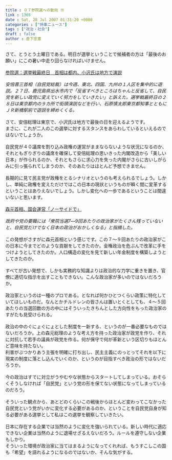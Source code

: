 ```yaml
---
title : ０７参院選への動向 ⑲
link : 1365
date : Sat, 28 Jul 2007 01:31:20 +0000
categories : ["時事ニュース"]
tags : ["政治・社会"]
draft : false
author : 倉下忠憲
---
```


さて、とうとう土曜日である。明日が選挙ということで候補者の方は「最後のお願い」にこの暑い中走り回らなければいけません。<BR><BR><A HREF="http://www.mainichi-msn.co.jp/today/news/20070728k0000m010183000c.html" TARGET="_blank">参院選：選挙戦最終日　首相は都内、小沢氏は地方で演説</A><BR><BR><I>安倍晋三首相（自民党総裁）は今週、東北、四国、九州の１人区を集中的に遊説。２７日、鹿児島県出水市内で「反省すべきところはちゃんと反省して、自民党を新しい政党に変えていく努力をしていきたい」と訴えた。選挙戦最終日の２８日は東京都内の９カ所で街頭演説などを行い、石原慎太郎東京都知事とともにＪＲ新橋駅前で遊説を締めくくる。</I><BR><BR>さて、安倍総理は東京で、小沢氏は地方で最後の日を迎えるようです。<BR>まさに、これが二人のこの選挙に対するスタンスをあらわしているといえるのではないでしょうか。<BR><BR>自民党が４０議席を割り込み政権の運営がままならないような状況になるのか、それともぎりぎりの議席を確保して安倍総理の思いきった内閣改造から「美しい日本」が作られるのか、それともさらに求心力を失った内閣がさらに古いしがらみに引っ張られてしまうのか、そのあたりはほとんど予想できません。<BR><BR>長期的に見て民主党が政権をとるシナリオというのも考えられるでしょう。しかし、単純に政権を変えただけではこの日本の現状というものが瞬く間に変革するということはありえないでしょう。しかし変化への一歩であるということは間違いないと思います。<BR><BR><A HREF="http://www.nikkei.co.jp/news/seiji/20070727AT3S2701527072007.html" TARGET="_blank">森元首相、国会運営「ノーサイドで」</A><BR><BR><I>政府や党の要職には「衆院当選7―9回あたりの政治家がたくさん残っていないと、自民党だけでなく日本の政治がおかしくなる」と指摘した。</I><BR><BR>この発想がさすがに森元首相という感じです。この７～９回あたりの政治家がこの日本に今までどのような貢献をしてきたのか。金権政治を危ぶんで改革に手をつけようとしてきたのか。人口構造の変化を見て新しい年金制度を構築しようとしてきたのか。<BR><BR>すべてが古い発想で、しかも実務的な知識よりは政治的な力学に重きを置き、官僚に適切な指示を出すこともできない。こんな政治家が多いのではないだろうか。<BR><BR>政治家というのは一種のプロである。となれば何かひとつくらい政策に特化していてほしいものだ。なんとかチルドレンの皆さんは置いとくとしても、４～５回あたりの当選回数の方の中にはそういったきちんとした方向性をもった政治家のすがたも見受けられる。<BR><BR>政治の中のぐにょぐにょとした制度を一新する、というのが一番必要なものではないだろうか。上の森元総理のような考え方を持った政治家が政党を作り、それに対抗して若手の議員が政党を作る。何が保守で何が革新という区切りもほとんど意味を持たない。<BR>利害がぶつかりあう主張を明確に打ち出し、民主主義にのっとってそれを以下に現実の制度に落とし込んでいくのか、というのが目指すべき政治の形ではないだろうか。<BR><BR>今の政治はすでに対立がうやむやな状態からスタートしてしまっている。おそらくそうしなければ「自民党」という党の形を保てない状態になってしまっているのだろう。<BR><BR>そういった観点から、あとどのくらいこの戦後からほとんど変わってこなかった自民党という党がいかに変化する必要があるのか、ということを自民党自身が知る必要がある選挙として私はこの選挙を観察していきたい。<BR><BR>日本に存在する企業では当然のように変化を強いられている。新しい時代に適応できない企業は当然のように退場せざるえないだろう。ルールを遵守しない企業もしかり。<BR>そういった環境が政治家に当てはまるようになってくれれば、もうすこしこの国も「希望」を語れるようになるのではないか、そんな気がする。<BR><br><br>
